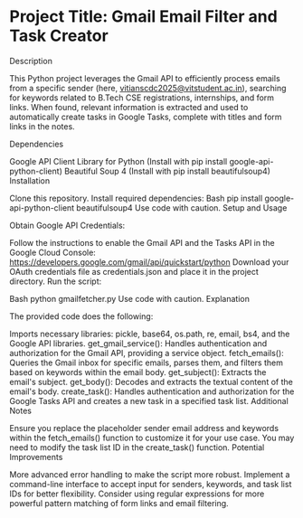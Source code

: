 
# Project Title: Gmail Email Filter and Task Creator

Description

This Python project leverages the Gmail API to efficiently process emails from a specific sender (here, vitianscdc2025@vitstudent.ac.in), searching for keywords related to B.Tech CSE registrations, internships, and form links. When found, relevant information is extracted and used to automatically create tasks in Google Tasks, complete with titles and form links in the notes.

Dependencies

Google API Client Library for Python (Install with pip install google-api-python-client)
Beautiful Soup 4 (Install with pip install beautifulsoup4)
Installation

Clone this repository.
Install required dependencies:
Bash
pip install google-api-python-client beautifulsoup4
Use code with caution.
Setup and Usage

Obtain Google API Credentials:

Follow the instructions to enable the Gmail API and the Tasks API in the Google Cloud Console: https://developers.google.com/gmail/api/quickstart/python
Download your OAuth credentials file as credentials.json and place it in the project directory.
Run the script:

Bash
python gmailfetcher.py
Use code with caution.
Explanation

The provided code does the following:

Imports necessary libraries: pickle, base64, os.path, re, email, bs4, and the Google API libraries.
get_gmail_service(): Handles authentication and authorization for the Gmail API, providing a service object.
fetch_emails(): Queries the Gmail inbox for specific emails, parses them, and filters them based on keywords within the email body.
get_subject(): Extracts the email's subject.
get_body(): Decodes and extracts the textual content of the email's body.
create_task(): Handles authentication and authorization for the Google Tasks API and creates a new task in a specified task list.
Additional Notes

Ensure you replace the placeholder sender email address and keywords within the fetch_emails() function to customize it for your use case.
You may need to modify the task list ID in the create_task() function.
Potential Improvements

More advanced error handling to make the script more robust.
Implement a command-line interface to accept input for senders, keywords, and task list IDs for better flexibility.
Consider using regular expressions for more powerful pattern matching of form links and email filtering.
